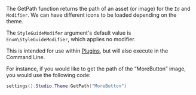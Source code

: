 The GetPath function returns the path of an asset (or image) for the `Id` and `Modifier`. We can have different icons to be loaded depending on the theme.

The `StyleGuideModifer` argument's default value is `Enum\StyleGuideModifier`, which applies no modifier.

This is intended for use within [Plugins](https://developer.roblox.com/en-us/api-reference/class/Plugin), but will also execute in the Command Line.

For instance, if you would like to get the path of the “MoreButton” image, you would use the following code:

```Lua
settings().Studio.Theme:GetPath("MoreButton")
```